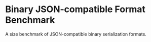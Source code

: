Binary JSON-compatible Format Benchmark
=======================================

A size benchmark of JSON-compatible binary serialization formats.
